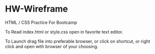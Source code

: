 # HW-Wireframe
HTML / CSS Practice For Bootcamp

To Read index.html or style.css open in favorite text editor.

To Launch drag file into preferable browser, or click on shortcut, 
or right click and open with browser of your choosing.
